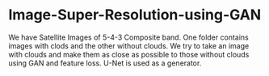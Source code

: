 # Image-Super-Resolution-using-GAN

We have Satellite Images of 5-4-3 Composite band. One folder contains images with clods and the other without clouds. We try to take
an image with clouds and make them as close as possible to those without clouds using GAN and feature loss.
U-Net is used as a generator.

